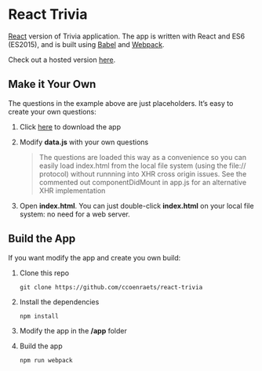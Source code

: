 # React Trivia

[React](https://facebook.github.io/react/) version of Trivia application. The app is written with React and ES6 (ES2015), and is built using [Babel](https://babeljs.io/) and [Webpack](https://webpack.github.io/).

Check out a hosted version [here](https://ccoenraets.github.io/react-trivia/).

## Make it Your Own

The questions in the example above are just placeholders. It’s easy to create your own questions:

1. Click [here](https://github.com/ccoenraets/react-trivia/archive/master.zip) to download the app

1. Modify **data.js** with your own questions
    > The questions are loaded this way as a convenience so you can easily load index.html from the local file system
           (using the file:// protocol) without runnning into XHR cross origin issues. See the commented out componentDidMount
           in app.js for an alternative XHR implementation

1. Open **index.html**. You can just double-click **index.html** on your local file system: no need for a web server.

## Build the App

If you want modify the app and create you own build:

1. Clone this repo
    ```
    git clone https://github.com/ccoenraets/react-trivia
    ```

1. Install the dependencies
    ``` 
    npm install
    ```

1. Modify the app in the **/app** folder

1. Build the app
    ```
    npm run webpack	
    ```

